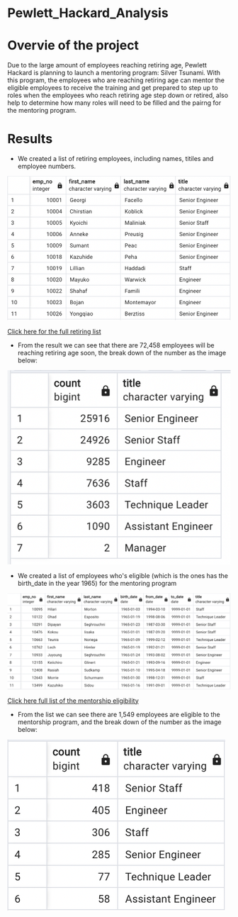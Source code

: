 # Pewlett_Hackard_Analysis

# Overvie of the project
Due to the large amount of employees reaching retiring age, Pewlett Hackard is planning to launch a mentoring program: Silver Tsunami. With this program, the employees who are reaching retiring age can mentor the eligible employees to receive the training and get prepared to step up to roles when the employees who reach retiring age step down or retired, also help to determine how many roles will need to be filled and the pairng for the mentoring program.

# Results
- We created a list of retiring employees, including names, titiles and employee numbers.

![Retiring list](Resources/retiring_list.png)

[Click here for the full retiring list](Data/unique_title.csv)


- From the result we can see that there are 72,458 employees will be reaching retiring age soon, the break down of the number as the image below:

![Retiring counts by titles](Resources/retiring_titles_count.png)

- We created a list of employees who's eligible (which is the ones has the birth_date in the year 1965) for the mentoring program

![Mentorship eligibilty](Resources/mentorship_eligibility.png)

[Click here full list of the mentorship eligibility](Data/mentorship_eligibility.csv)

- From the list we can see there are 1,549 employees are eligible to the mentorship program, and the break down of the number as the image below:

![Mentorship eligibility counts](Resources/mentorship_count.png)
